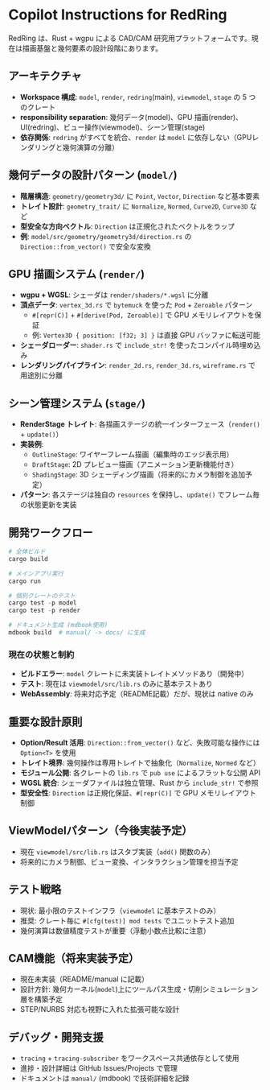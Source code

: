 # Copilot Instructions for RedRing

RedRing は、Rust + wgpu による CAD/CAM 研究用プラットフォームです。現在は描画基盤と幾何要素の設計段階にあります。

## アーキテクチャ

- **Workspace 構成**: `model`, `render`, `redring`(main), `viewmodel`, `stage` の 5 つのクレート
- **responsibility separation**: 幾何データ(model)、GPU 描画(render)、UI(redring)、ビュー操作(viewmodel)、シーン管理(stage)
- **依存関係**: `redring` がすべてを統合、`render` は `model` に依存しない（GPUレンダリングと幾何演算の分離）

## 幾何データの設計パターン (`model/`)

- **階層構造**: `geometry/geometry3d/` に `Point`, `Vector`, `Direction` など基本要素
- **トレイト設計**: `geometry_trait/` に `Normalize`, `Normed`, `Curve2D`, `Curve3D` など
- **型安全な方向ベクトル**: `Direction` は正規化されたベクトルをラップ
- **例**: `model/src/geometry/geometry3d/direction.rs` の `Direction::from_vector()` で安全な変換

## GPU 描画システム (`render/`)

- **wgpu + WGSL**: シェーダは `render/shaders/*.wgsl` に分離
- **頂点データ**: `vertex_3d.rs` で `bytemuck` を使った `Pod` + `Zeroable` パターン
  - `#[repr(C)]` + `#[derive(Pod, Zeroable)]` で GPU メモリレイアウトを保証
  - 例: `Vertex3D { position: [f32; 3] }` は直接 GPU バッファに転送可能
- **シェーダローダー**: `shader.rs` で `include_str!` を使ったコンパイル時埋め込み
- **レンダリングパイプライン**: `render_2d.rs`, `render_3d.rs`, `wireframe.rs` で用途別に分離

## シーン管理システム (`stage/`)

- **RenderStage トレイト**: 各描画ステージの統一インターフェース（`render()` + `update()`）
- **実装例**:
  - `OutlineStage`: ワイヤーフレーム描画（編集時のエッジ表示用）
  - `DraftStage`: 2D プレビュー描画（アニメーション更新機能付き）
  - `ShadingStage`: 3D シェーディング描画（将来的にカメラ制御を追加予定）
- **パターン**: 各ステージは独自の `resources` を保持し、`update()` でフレーム毎の状態更新を実装

## 開発ワークフロー

```powershell
# 全体ビルド
cargo build

# メインアプリ実行
cargo run

# 個別クレートのテスト
cargo test -p model
cargo test -p render

# ドキュメント生成 (mdbook使用)
mdbook build  # manual/ -> docs/ に生成
```

### 現在の状態と制約

- **ビルドエラー**: `model` クレートに未実装トレイトメソッドあり（開発中）
- **テスト**: 現在は `viewmodel/src/lib.rs` のみに基本テストあり
- **WebAssembly**: 将来対応予定（README記載）だが、現状は native のみ

## 重要な設計原則

- **Option/Result 活用**: `Direction::from_vector()` など、失敗可能な操作には `Option<T>` を使用
- **トレイト境界**: 幾何操作は専用トレイトで抽象化（`Normalize`, `Normed` など）
- **モジュール公開**: 各クレートの `lib.rs` で `pub use` によるフラットな公開 API
- **WGSL 統合**: シェーダファイルは独立管理、Rust から `include_str!` で参照
- **型安全性**: `Direction` は正規化保証、`#[repr(C)]` で GPU メモリレイアウト制御

## ViewModelパターン（今後実装予定）

- 現在 `viewmodel/src/lib.rs` はスタブ実装（`add()` 関数のみ）
- 将来的にカメラ制御、ビュー変換、インタラクション管理を担当予定

## テスト戦略

- 現状: 最小限のテストインフラ（`viewmodel` に基本テストのみ）
- 推奨: クレート毎に `#[cfg(test)] mod tests` でユニットテスト追加
- 幾何演算は数値精度テストが重要（浮動小数点比較に注意）

## CAM機能（将来実装予定）

- 現在未実装（README/manual に記載）
- 設計方針: 幾何カーネル(`model`)上にツールパス生成・切削シミュレーション層を構築予定
- STEP/NURBS 対応も視野に入れた拡張可能な設計

## デバッグ・開発支援

- `tracing` + `tracing-subscriber` をワークスペース共通依存として使用
- 進捗・設計詳細は GitHub Issues/Projects で管理
- ドキュメントは `manual/` (mdbook) で技術詳細を記録
